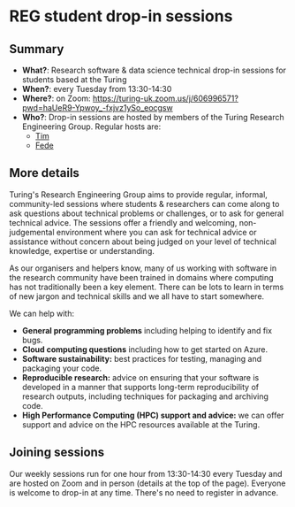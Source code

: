 # REG student drop-in sessions

## Summary

- **What?**: Research software & data science technical drop-in sessions for students based at the Turing
- **When?**: every Tuesday from 13:30-14:30
- **Where?**: on Zoom: https://turing-uk.zoom.us/j/606996571?pwd=haUeR9-Ypwoy_-fxjvz1ySo_eocgsw
- **Who?**: Drop-in sessions are hosted by members of the Turing Research Engineering Group. Regular hosts are:
  - [Tim](https://www.turing.ac.uk/people/researchers/timothy-hobson)
  - [Fede](https://www.turing.ac.uk/people/researchers/federico-nanni)

## More details

Turing's Research Engineering Group aims to provide regular, informal, community-led sessions where students & researchers can come along to ask questions about technical problems or challenges, or to ask for general technical advice. The sessions offer a friendly and welcoming, non-judgemental environment where you can ask for technical advice or assistance without concern about being judged on your level of technical knowledge, expertise or understanding.

As our organisers and helpers know, many of us working with software in the research community have been trained in domains where computing has not traditionally been a key element. There can be lots to learn in terms of new jargon and technical skills and we all have to start somewhere.

We can help with:

- **General programming problems** including helping to identify and fix bugs.
- **Cloud computing questions** including how to get started on Azure.
- **Software sustainability:** best practices for testing, managing and packaging your code.
- **Reproducible research:** advice on ensuring that your software is developed in a manner that supports long-term reproducibility of research outputs, including techniques for packaging and archiving code.
- **High Performance Computing (HPC) support and advice:** we can offer support and advice on the HPC resources available at the Turing.

## Joining sessions

Our weekly sessions run for one hour from 13:30-14:30 every Tuesday and are hosted on Zoom and in person (details at the top of the page). Everyone is welcome to drop-in at any time. There's no need to register in advance.
